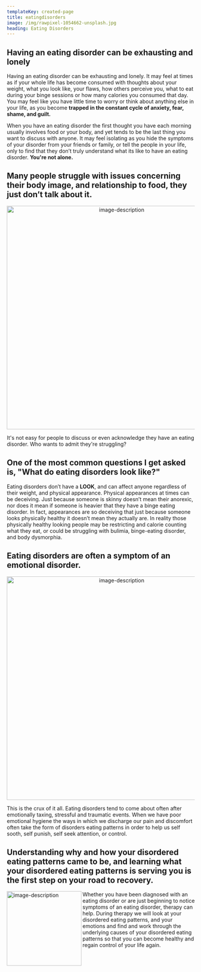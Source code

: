 ```yaml
---
templateKey: created-page
title: eatingdisorders
image: /img/rawpixel-1054662-unsplash.jpg
heading: Eating Disorders
---
```

## Having an eating disorder can be exhausting and lonely

Having an eating disorder can be exhausting and lonely. It may feel at times as if your whole life has become consumed with thoughts about your weight, what you look like, your flaws, how others perceive you, what to eat during your binge sessions or how many calories you consumed that day. You may feel like you have little time to worry or think about anything else in your life, as you become **trapped in the constant cycle of anxiety, fear, shame, and guilt.**

When you have an eating disorder the first thought you have each morning usually involves food or your body, and yet tends to be the last thing you want to discuss with anyone. It may feel isolating as you hide the symptoms of your disorder from your friends or family, or tell the people in your life, only to find that they don’t truly understand what its like to have an eating disorder. **You're not alone.** 

## Many people struggle with issues concerning their body image, and relationship to food, they just don’t talk about it.

<p align="center">
  <img src="/img/i-yunmai-617618-unsplash.jpg" alt="image-description" width="600" />
</p>

It's not easy for people to discuss or even acknowledge they have an eating disorder. Who wants to admit they're struggling? 

## One of the most common questions I get asked is, "What do eating disorders look like?"

Eating disorders don’t have a **LOOK**, and  can affect anyone regardless of their weight, and physical appearance. Physical appearances at times can be deceiving. Just because someone is skinny doesn’t mean their anorexic, nor does it mean if someone is heavier that they have a binge eating disorder. In fact, appearances are so deceiving that just because someone looks physically healthy it doesn’t mean they actually are. In reality those physically healthy looking people may be restricting and calorie counting what they eat, or could be struggling with bulimia, binge-eating disorder, and body dysmorphia. 

## Eating disorders are often a symptom of an emotional disorder.

<p align="center">
  <img src="/img/cristian-newman-141895-unsplash.jpg" alt="image-description" width="600" />
</p>

This is the crux of it all. Eating disorders tend to come about often after emotionally taxing, stressful and traumatic events. When we have poor emotional hygiene the ways in which we discharge our pain and discomfort often take the form of disorders eating patterns in order to help us self sooth, self punish, self seek attention, or control. 

## Understanding why and how your disordered eating patterns came to be, and learning what your disordered eating patterns is serving you is the first step on your road to recovery.

<img src="/img/kyle-loftus-592045-unsplash.jpg" alt="image-description" width="200" align="left" />

Whether you have been diagnosed with an eating disorder or are just beginning to notice symptoms of an eating disorder, therapy can help. During therapy we will look at your disordered eating patterns, and your emotions and find and work through the underlying causes of your disordered eating patterns so that you can become healthy and regain control of your life again.
